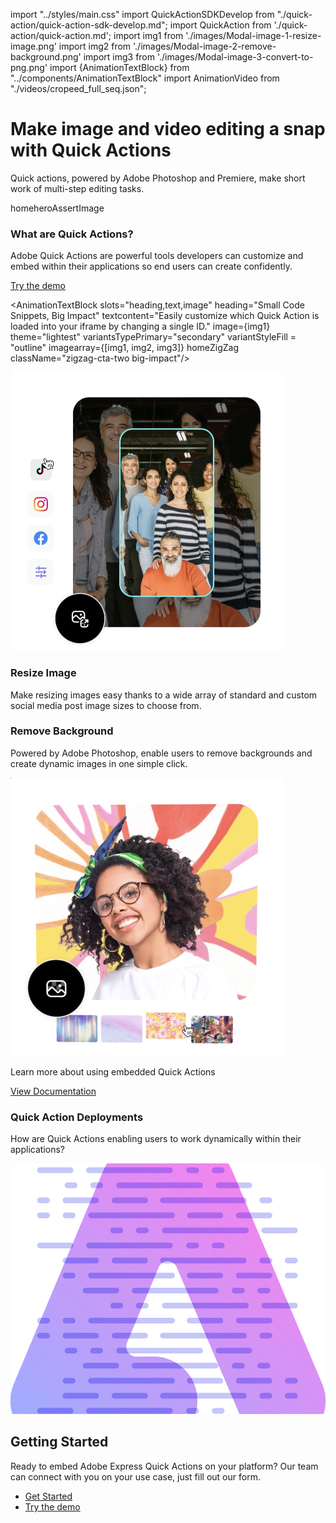 import "../styles/main.css"
import QuickActionSDKDevelop from "./quick-action/quick-action-sdk-develop.md";
import QuickAction from './quick-action/quick-action.md';
import img1 from './images/Modal-image-1-resize-image.png'
import img2 from './images/Modal-image-2-remove-background.png'
import img3 from './images/Modal-image-3-convert-to-png.png'
import {AnimationTextBlock} from "../components/AnimationTextBlock"
import AnimationVideo from "./videos/cropeed_full_seq.json";

<Hero slots="heading, text, assetsImg" customLayout variant="video" animationVideo={AnimationVideo} className=" express-editor-hero-block  Hero-Banner"/>

# Make image and video editing a snap with Quick Actions

Quick actions, powered by Adobe Photoshop and Premiere, make short work of multi-step editing tasks.

homeheroAssertImage

<AnnouncementBlock slots="heading, text, button" className="announcement-embed-editor quick-action"/>

### What are Quick Actions?

Adobe Quick Actions are powerful tools developers can customize and embed within their applications so end users can create confidently.

[Try the demo](https://adobe.io)

<WrapperComponent slots="content" theme="lightest" className="editing-content" />

<QuickAction/>

<AnimationTextBlock slots="heading,text,image" heading="Small Code Snippets, Big Impact" textcontent="Easily customize which Quick Action is loaded into your iframe by changing a single ID." image={img1} theme="lightest"  variantsTypePrimary="secondary" variantStyleFill = "outline" imagearray={[img1, img2, img3]}  homeZigZag className="zigzag-cta-two big-impact"/>

<TextBlock slots="image, heading,text" theme="lightest" headerElementType="h2" variantsTypePrimary='secondary' variantStyleFill = "outline" homeZigZag className="streamline_ability"/>

![EMPTY_ALT](./images/Resize-Image-Main_PosterImage.png)

### Resize Image

Make resizing images easy thanks to a wide array of standard and custom social media post image sizes to choose from.

<TextBlock slots="heading,text,image" theme="lightest" headerElementType="h2" variantsTypePrimary='secondary' variantStyleFill = "outline"   homeZigZag className=" zigzag-cta-two streamline_ability remove-bg"/>

### Remove Background

Powered by Adobe Photoshop, enable users to remove backgrounds and create dynamic images in one simple click.

![EMPTY_ALT](./images/Background-Remover_PosterImage.png)

<AnnouncementBlock slots="text, button" theme="lightest" className="announcement-embed-editor quick-action learn-more-action"/>

Learn more about using embedded Quick Actions

[View Documentation](https://adobe.io)

<TextBlock slots="heading,text" theme="light" headerElementType="h2" variantsTypePrimary='secondary' variantStyleFill = "outline" homeZigZag className="streamline_ability customer-experience"/>

### Quick Action Deployments

How are Quick Actions enabling users to work dynamically within their applications?

<WrapperComponent slots="content" repeat="1" theme="light" className="acrobat letter breakout QuickActionSDKDevelop "/>

<QuickActionSDKDevelop/>

<SummaryBlock slots=" image , heading, text, buttons" className="getting-started" />

![Getting Started](./images/Summary-Block-image.svg)

## Getting Started

Ready to embed Adobe Express Quick Actions on your platform? Our team can connect with you on your use case, just fill out our form. 

- [Get Started](https://adobe.io)
- [Try the demo](https://adobe.io)